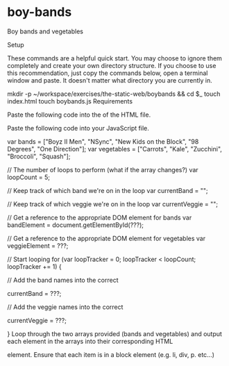 # boy-bands
Boy bands and vegetables

Setup

These commands are a helpful quick start. You may choose to ignore them completely and create your own directory structure. If you choose to use this recommendation, just copy the commands below, open a terminal window and paste. It doesn't matter what directory you are currently in.

mkdir -p ~/workspace/exercises/the-static-web/boybands && cd $_
touch index.html
touch boybands.js
Requirements

Paste the following code into the <body> of the HTML file.

<div id="boy-bands">
</div>

<div id="vegetables">
</div>
Paste the following code into your JavaScript file.

var bands = ["Boyz II Men", "NSync", "New Kids on the Block", "98 Degrees", "One Direction"];
var vegetables = ["Carrots", "Kale", "Zucchini", "Broccoli", "Squash"];

// The number of loops to perform (what if the array changes?)
var loopCount = 5;

// Keep track of which band we're on in the loop
var currentBand = "";

// Keep track of which veggie we're on in the loop
var currentVeggie = "";

// Get a reference to the appropriate DOM element for bands
var bandElement = document.getElementById(???);

// Get a reference to the appropriate DOM element for vegetables
var veggieElement = ???;

// Start looping
for (var loopTracker = 0; loopTracker < loopCount; loopTracker += 1) {
  
  // Add the band names into the correct <div>
  currentBand = ???;

  
  // Add the veggie names into the correct <div>
  currentVeggie = ???;

}
Loop through the two arrays provided (bands and vegetables) and output each element in the arrays into their corresponding HTML <div> element. Ensure that each item is in a block element (e.g. li, div, p. etc...)